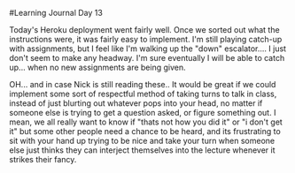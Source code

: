 #Learning Journal Day 13

Today's Heroku deployment went fairly well.  Once we sorted out what the instructions were, it was fairly easy to implement.  I'm still playing catch-up with assignments, but I feel like I'm walking up the "down" escalator.... I just don't seem to make any headway.  I'm sure eventually I will be able to catch up... when no new assignments are being given.

<rant>
OH... and in case Nick is still reading these..  <sarcasm>It would be great if we could implement some sort of respectful method of taking turns to talk in class, instead of just blurting out whatever pops into your head, no matter if someone else is trying to get a question asked, or figure something out.  I mean, we all really want to know if "thats not how you did it" or "i don't get it" </sarcasm> but some other people need a chance to be heard, and its frustrating to sit with your hand up trying to be nice and take your turn when someone else just thinks they can interject themselves into the lecture whenever it strikes their fancy.  
</rant>
